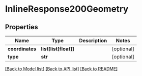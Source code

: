 # InlineResponse200Geometry

## Properties
Name | Type | Description | Notes
------------ | ------------- | ------------- | -------------
**coordinates** | **list[list[float]]** |  | [optional] 
**type** | **str** |  | [optional] 

[[Back to Model list]](../README.md#documentation_for_models) [[Back to API list]](../README.md#documentation_for_api_endpoints) [[Back to README]](../README.md)

